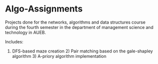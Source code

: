 # Algo-Assignments

Projects done for the networks, algorithms and data structures course during the fourth semester in the department of management science and technology in AUEB.

Includes:

1) DFS-based maze creation 2) Pair matching based on the gale-shapley algorithm 3) A-priory algorithm implementation

